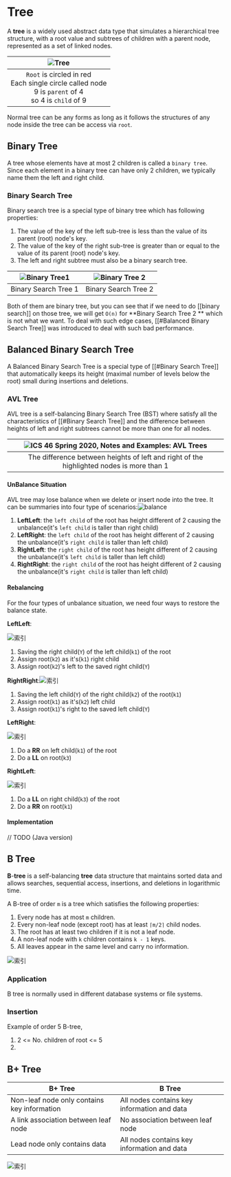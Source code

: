 # Tree

A **tree** is a widely used abstract data type that simulates a hierarchical tree structure, with a root value and subtrees of children with a parent node, represented as a set of linked nodes.

| ![Tree](Asserts/BTree/220px-Tree_(computer_science).svg.png) |
| :----------------------------------------------------------: |
| `Root` is circled in red<br />Each single circle called node<br />9 is `parent` of 4<br />so 4 is `child` of 9 |

Normal tree can be any forms as long as it follows the structures of any node inside the tree can be access via `root`.

## Binary Tree

A tree whose elements have at most 2 children is called a `binary tree`. Since each element in a binary tree can have only 2 children, we typically name them the left and right child.

### Binary Search Tree

Binary search tree is a special type of binary tree which has following properties:

1. The value of the key of the left sub-tree is less than the value of its parent (root) node's key.
2. The value of the key of the right sub-tree is greater than or equal to the value of its parent (root) node's key.
3. The left and right subtree must also be a binary search tree.

| ![Binary Tree1](Asserts/BTree/20160202203355523.png) | ![Binary Tree 2](Asserts/BTree/20160202203448944.png) |
| :--------------------------------------------------: | :---------------------------------------------------: |
|                 Binary Search Tree 1                 |                 Binary Search Tree 2                  |

Both of them are binary tree, but you can see that if we need to do [[binary search]] on those tree, we will get `O(n)` for **Binary Search Tree 2 **  which is not what we want. To deal with such edge cases,  [[#Balanced Binary Search Tree]] was introduced to deal with such bad performance.

##  Balanced Binary Search Tree

A Balanced Binary Search Tree is a special type of  [[#Binary Search Tree]] that automatically keeps its height (maximal number of levels below the root) small during insertions and deletions.

### AVL Tree

AVL tree is a self-balancing Binary Search Tree (BST) where satisfy all the characteristics of [[#Binary Search Tree]] and the difference between heights of left and right subtrees cannot be more than one for all nodes.

| ![ICS 46 Spring 2020, Notes and Examples: AVL Trees](Asserts/BTree/AVLVsNonAVL.png) |
| :----------------------------------------------------------: |
| The difference between heights of left and right of the highlighted nodes is more than 1 |

#### UnBalance Situation

AVL tree may lose balance when we delete or insert node into the tree. It can be summaries into four type of scenarios:![balance](Asserts/BTree/20160202203648148.png)

1. **LeftLeft**: the `left child` of the root has height different of 2 causing the unbalance(it's `left child` is taller than right child)
2. **LeftRight**: the `left child` of the root has height different of 2 causing the unbalance(it's `right child` is taller than left child)
3. **RightLeft**: the `right child` of the root has height different of 2 causing the unbalance(it's `left child` is taller than left child)
4. **RightRight**: the `right child` of the root has height different of 2 causing the unbalance(it's `right child` is taller than left child)

#### Rebalancing

For the four types of unbalance situation, we need four ways to restore the balance state.

**LeftLeft**:

![索引](Asserts/BTree/20160202204113994.png)

1. Saving the right child(`Y`) of the left child(`k1`) of the root
2. Assign root(`k2`) as it's(`k1`) right child
3. Assign root(`k2`)'s left to the saved right child(`Y`)

**RightRight**:![索引](Asserts/BTree/20160202204207963.png)

1. Saving the left child(`Y`) of the right child(`k2`) of the root(`k1`)
2. Assign root(`k1`) as it's(`k2`) left child
3. Assign root(`k1`)'s right to the saved left child(`Y`)

**LeftRight**: 

![索引](Asserts/BTree/20160202204257369.png)

1. Do a **RR** on left child(`k1`) of the root
2. Do a **LL** on root(`k3`)

**RightLeft**:

![索引](Asserts/BTree/20160202204331073.png)

1. Do a **LL** on right child(`k3`) of the root
2. Do a **RR** on root(`k1`)

#### Implementation

// TODO (Java version)



## B Tree

**B**-**tree** is a self-balancing **tree** data structure that maintains sorted data and allows searches, sequential access, insertions, and deletions in logarithmic time.

A B-tree of order `m` is a tree which satisfies the following properties:

1. Every node has at most `m` children.
2. Every non-leaf node (except root) has at least `⌈m/2⌉` child nodes.
3. The root has at least two children if it is not a leaf node.
4. A non-leaf node with `k` children contains `k - 1` keys.
5. All leaves appear in the same level and carry no information.

![索引](Asserts/BTree/20160202204827368.png)

### Application

B tree is normally used in different database systems or file systems.

### Insertion

Example of order 5 B-tree,

1. 2 <=  No. children of root <= 5
2. 

## B+ Tree

| B+ Tree                                     | B Tree                                      |
| ------------------------------------------- | ------------------------------------------- |
| Non-leaf node only contains key information | All nodes contains key information and data |
| A link association between leaf node        | No association between leaf node            |
| Lead node only contains data                | All nodes contains key information and data |

![索引](Asserts/BTree/20160202205105560.png)